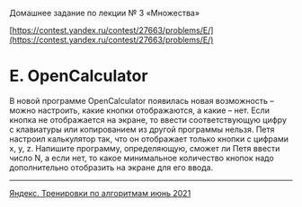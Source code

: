 Домашнее задание по лекции № 3 «Множества»

[https://contest.yandex.ru/contest/27663/problems/E/](https://contest.yandex.ru/contest/27663/problems/E/)

# E. OpenCalculator

В новой программе OpenCalculator появилась новая возможность – можно настроить, какие кнопки отображаются, а какие – нет. Если кнопка не отображается на экране, то ввести соответствующую цифру с клавиатуры или копированием из другой программы нельзя. Петя настроил калькулятор так, что он отображает только кнопки с цифрами x, y, z. Напишите программу, определяющую, сможет ли Петя ввести число N, а если нет, то какое минимальное количество кнопок надо дополнительно отобразить на экране для его ввода.

---

[Яндекс. Тренировки по алгоритмам июнь 2021](https://yandex.ru/yaintern/algorithm-training_1)
